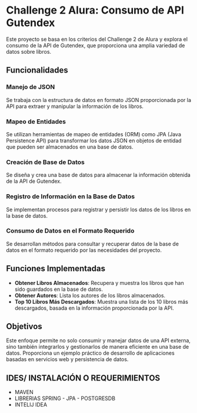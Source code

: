 # Challenge 2 Alura: Consumo de API Gutendex

Este proyecto se basa en los criterios del Challenge 2 de Alura y explora el consumo de la API de Gutendex, que proporciona una amplia variedad de datos sobre libros.

## Funcionalidades

### Manejo de JSON
Se trabaja con la estructura de datos en formato JSON proporcionada por la API para extraer y manipular la información de los libros.

### Mapeo de Entidades
Se utilizan herramientas de mapeo de entidades (ORM) como JPA (Java Persistence API) para transformar los datos JSON en objetos de entidad que pueden ser almacenados en una base de datos.

### Creación de Base de Datos
Se diseña y crea una base de datos para almacenar la información obtenida de la API de Gutendex.

### Registro de Información en la Base de Datos
Se implementan procesos para registrar y persistir los datos de los libros en la base de datos.

### Consumo de Datos en el Formato Requerido
Se desarrollan métodos para consultar y recuperar datos de la base de datos en el formato requerido por las necesidades del proyecto.

## Funciones Implementadas

- **Obtener Libros Almacenados**: Recupera y muestra los libros que han sido guardados en la base de datos.
- **Obtener Autores**: Lista los autores de los libros almacenados.
- **Top 10 Libros Más Descargados**: Muestra una lista de los 10 libros más descargados, basada en la información proporcionada por la API.

## Objetivos

Este enfoque permite no solo consumir y manejar datos de una API externa, sino también integrarlos y gestionarlos de manera eficiente en una base de datos. Proporciona un ejemplo práctico de desarrollo de aplicaciones basadas en servicios web y persistencia de datos.

## IDES/ INSTALACIÓN O REQUERIMIENTOS

- MAVEN
- LIBRERIAS SPRING - JPA - POSTGRESDB
- INTELIJ IDEA







